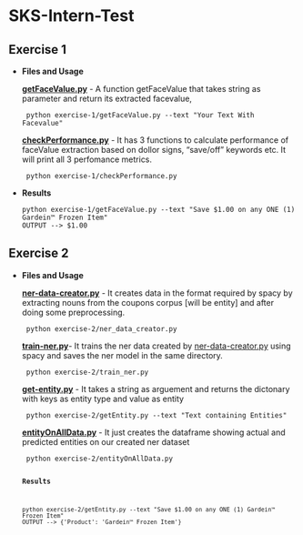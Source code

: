 <h1 class="code-line" data-line-start=0 data-line-end=1 ><a id="SKSInternTest_0"></a>SKS-Intern-Test</h1>
<h2 class="code-line" data-line-start=2 data-line-end=3 ><a id="Exercise_1_2"></a>Exercise 1</h2>
<ul>
<li class="has-line-data" data-line-start="3" data-line-end="17">
<p class="has-line-data" data-line-start="3" data-line-end="4"><strong>Files and Usage</strong></p>
<p class="has-line-data" data-line-start="5" data-line-end="6"><strong><a href="https://github.com/skshashankkumar41/SKS-Intern-Test/blob/master/exercise-1/getFaceValue.py">getFaceValue.py</a></strong> - A function getFaceValue that takes string as parameter and return its extracted facevalue,</p>
<pre><code class="has-line-data" data-line-start="8" data-line-end="10"> python exercise-1/getFaceValue.py --text &quot;Your Text With Facevalue&quot;
</code></pre>
<p class="has-line-data" data-line-start="11" data-line-end="12"><strong><a href="https://github.com/skshashankkumar41/SKS-Intern-Test/blob/master/exercise-1/checkPerformance.py">checkPerformance.py</a></strong> - It has 3 functions to calculate performance of faceValue extraction based on dollor signs, “save/off” keywords etc. It will print all 3 perfomance metrics.</p>
<pre><code class="has-line-data" data-line-start="14" data-line-end="16"> python exercise-1/checkPerformance.py 
</code></pre>
</li>
<li class="has-line-data" data-line-start="17" data-line-end="24">
<p class="has-line-data" data-line-start="17" data-line-end="18"><strong>Results</strong></p>
<pre><code class="has-line-data" data-line-start="19" data-line-end="23">python exercise-1/getFaceValue.py --text &quot;Save $1.00 on any ONE (1) Gardein™ Frozen Item&quot; 
OUTPUT --&gt; $1.00
</code></pre>
</li>
</ul>
<h2 class="code-line" data-line-start=17 data-line-end=18 ><a id="Exercise_2_17"></a>Exercise 2</h2>
<ul>
<li class="has-line-data" data-line-start="18" data-line-end="37">
<p class="has-line-data" data-line-start="18" data-line-end="19"><strong>Files and Usage</strong></p>
<p class="has-line-data" data-line-start="20" data-line-end="21"><strong><a href="https://github.com/skshashankkumar41/SKS-Intern-Test/blob/master/exercise-2/ner_data_creator.py">ner-data-creator.py</a></strong> - It creates data in the format required by spacy by extracting nouns from the coupons corpus [will be entity] and after doing some preprocessing.</p>
<pre><code class="has-line-data" data-line-start="22" data-line-end="24"> python exercise-2/ner_data_creator.py 
</code></pre>
<p class="has-line-data" data-line-start="24" data-line-end="25"><strong><a href="https://github.com/skshashankkumar41/SKS-Intern-Test/blob/master/exercise-2/train_ner.py">train-ner.py</a></strong>- It trains the ner data created by <a href="https://github.com/skshashankkumar41/SKS-Intern-Test/blob/master/exercise-2/ner_data_creator.py">ner-data-creator.py</a> using spacy and saves the ner model in the same directory.</p>
<pre><code class="has-line-data" data-line-start="26" data-line-end="28"> python exercise-2/train_ner.py 
</code></pre>
<p class="has-line-data" data-line-start="28" data-line-end="29"><strong><a href="https://github.com/skshashankkumar41/SKS-Intern-Test/blob/master/exercise-2/getEntity.py">get-entity.py</a></strong> - It takes a string as arguement and returns the dictonary with keys as entity type and value as entity</p>
<pre><code class="has-line-data" data-line-start="30" data-line-end="32"> python exercise-2/getEntity.py --text &quot;Text containing Entities&quot; 
</code></pre>
<p class="has-line-data" data-line-start="32" data-line-end="33"><strong><a href="https://github.com/skshashankkumar41/SKS-Intern-Test/blob/master/exercise-2/entityOnAllData.py">entityOnAllData.py</a></strong> - It just creates the dataframe showing actual and predicted entities on our created ner dataset</p>
<pre><code class="has-line-data" data-line-start="34" data-line-end="36"> python exercise-2/entityOnAllData.py 
<li class="has-line-data" data-line-start="44" data-line-end="51">
<p class="has-line-data" data-line-start="44" data-line-end="45"><strong>Results</strong></p>
<pre><code class="has-line-data" data-line-start="46" data-line-end="50">python exercise-2/getEntity.py --text &quot;Save $1.00 on any ONE (1) Gardein™ Frozen Item&quot; 
OUTPUT --&gt; {'Product': 'Gardein™ Frozen Item'}
</code></pre>
</li>
</ul>